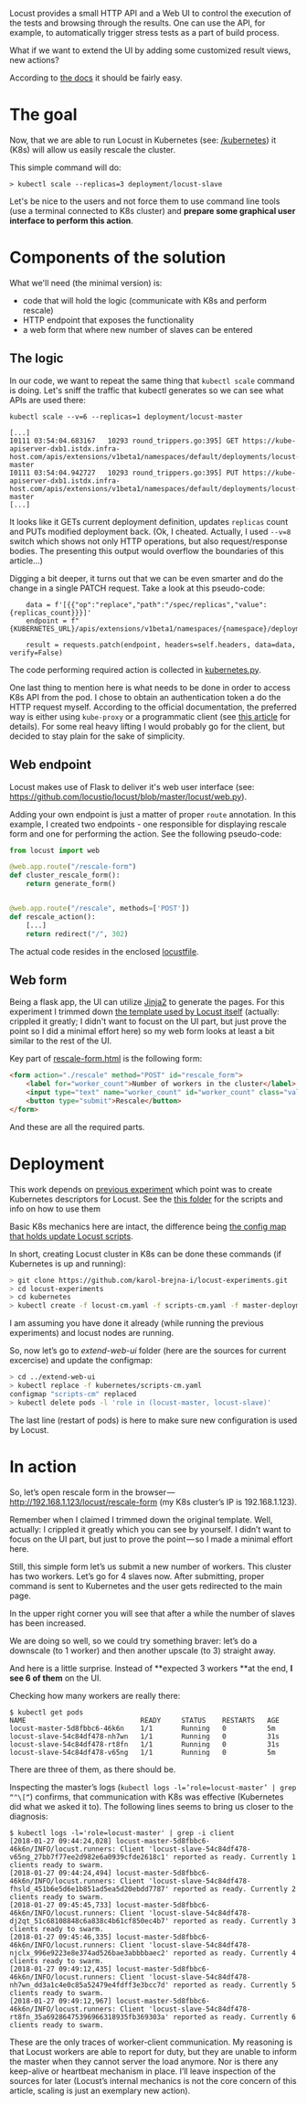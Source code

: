 Locust provides a small HTTP API and a Web UI to control the execution of the tests and browsing through the results.
One can use the API, for example, to automatically trigger stress tests as a part of build process.

What if we want to extend the UI by adding some customized result views, new actions?

According to [the docs](https://docs.locust.io/en/latest/extending-locust.html) it should be fairly easy.

# The goal

Now, that we are able to run Locust in Kubernetes (see: [/kubernetes](../kubernetes)) it (K8s) will allow us easily rescale the cluster.

This simple command will do:
```
> kubectl scale --replicas=3 deployment/locust-slave
```

Let's be nice to the users and not force them to use command line tools (use a terminal connected to K8s cluster) and **prepare some graphical user interface to perform this action**.

# Components of the solution

What we'll need (the minimal version) is:
* code that will hold the logic (communicate with K8s and perform rescale)
* HTTP endpoint that exposes the functionality
* a web form that where new number of slaves can be entered

## The logic
In our code, we want to repeat the same thing that `kubectl scale` command is doing.
Let's sniff the traffic that kubectl generates so we can see what APIs are used there:
```
kubectl scale --v=6 --replicas=1 deployment/locust-master

[...]
I0111 03:54:04.683167   10293 round_trippers.go:395] GET https://kube-apiserver-dxb1.istdx.infra-host.com/apis/extensions/v1beta1/namespaces/default/deployments/locust-master
I0111 03:54:04.942727   10293 round_trippers.go:395] PUT https://kube-apiserver-dxb1.istdx.infra-host.com/apis/extensions/v1beta1/namespaces/default/deployments/locust-master
[...]
```

It looks like it GETs current deployment definition, updates `replicas` count and PUTs modified deployment back.
(Ok, I cheated. Actually, I used `--v=8` switch which shows not only HTTP operations, but also request/response bodies. The presenting this output would overflow the boundaries of this article...)

Digging a bit deeper, it turns out that we can be even smarter and do the change in a single PATCH request. Take a look at this pseudo-code:
```
    data = f'[{{"op":"replace","path":"/spec/replicas","value": {replicas_count}}}]'
    endpoint = f"{KUBERNETES_URL}/apis/extensions/v1beta1/namespaces/{namespace}/deployments/{deployment}/scale"

    result = requests.patch(endpoint, headers=self.headers, data=data, verify=False)
```

The code performing required action is collected in [kubernetes.py](./locust-scripts/kubernetes.py).

One last thing to mention here is what needs to be done in order to access K8s API from the pod.
I chose to obtain an authentication token a do the HTTP request myself.
According to the official documentation, the preferred way is either using `kube-proxy`
or a programmatic client (see [this article](https://kubernetes.io/docs/tasks/access-application-cluster/access-cluster/#accessing-the-api-from-a-pod) for details).
For some real heavy lifting I would probably go for the client,
but decided to stay plain for the sake of simplicity.

## Web endpoint
Locust makes use of Flask to deliver it's web user interface (see: https://github.com/locustio/locust/blob/master/locust/web.py).

Adding your own endpoint is just a matter of proper `route` annotation.
In this example, I created two endpoints - one responsible for displaying rescale form and one for performing the action.
See the following pseudo-code:

```python
from locust import web

@web.app.route("/rescale-form")
def cluster_rescale_form():
    return generate_form()


@web.app.route("/rescale", methods=['POST'])
def rescale_action():
    [...]
    return redirect("/", 302)
```

The actual code resides in the enclosed [locustfile](./locust-scripts/locustfile.py).

## Web form
Being a flask app, the UI can utilize [Jinja2](http://jinja.pocoo.org/) to generate the pages.
For this experiment I trimmed down [the template used by Locust itself](https://github.com/locustio/locust/blob/master/locust/templates/index.html)
(actually: crippled it greatly; I didn't want to focust on the UI part, but just prove the point so I did a minimal effort here)
so my web form looks at least a bit similar to the rest of the UI.

Key part of [rescale-form.html](./locust-scripts/rescale-form.html) is the following form:
```html
<form action="./rescale" method="POST" id="rescale_form">
    <label for="worker_count">Number of workers in the cluster</label>
    <input type="text" name="worker_count" id="worker_count" class="val" /><br>
    <button type="submit">Rescale</button>
</form>
```

And these are all the required parts.

# Deployment
This work depends on [previous experiment](https://medium.com/locust-io-experiments/locust-io-experiments-running-in-kubernetes-95447571a550) which point was to create Kubernetes descriptors for Locust. See the [this folder](../kubernetes) for the scripts and info on how to use them

Basic K8s mechanics here are intact, the difference being [the config map that holds update Locust scripts](./kubernetes/scripts-cm.yaml).

In short, creating Locust cluster in K8s can be done these commands (if Kubernetes is up and running):

```bash
> git clone https://github.com/karol-brejna-i/locust-experiments.git
> cd locust-experiments
> cd kubernetes
> kubectl create -f locust-cm.yaml -f scripts-cm.yaml -f master-deployment.yaml -f service.yaml -f slave-deployment.yaml -f ingress.yaml
```

I am assuming you have done it already (while running the previous experiments) and locust nodes are running.

So, now let’s go to *extend-web-ui* folder (here are the sources for current excercise) and update the configmap:

```bash
> cd ../extend-web-ui
> kubectl replace -f kubernetes/scripts-cm.yaml
configmap "scripts-cm" replaced
> kubectl delete pods -l 'role in (locust-master, locust-slave)'
```

The last line (restart of pods) is here to make sure new configuration is used by Locust.

# In action

So, let’s open rescale form in the browser — <http://192.168.1.123/locust/rescale-form> (my K8s cluster’s IP is 192.168.1.123).

Remember when I claimed I trimmed down the original template. Well, actually: I crippled it greatly which you can see by yourself. I didn’t want to focus on the UI part, but just to prove the point — so I made a minimal effort here.

Still, this simple form let’s us submit a new number of workers. This cluster has two workers. Let’s go for 4 slaves now. After submitting, proper command is sent to Kubernetes and the user gets redirected to the main page.

In the upper right corner you will see that after a while the number of slaves has been increased.

We are doing so well, so we could try something braver: let’s do a downscale (to 1 worker) and then another upscale (to 3) straight away.

And here is a little surprise. Instead of **expected 3 workers **at the end, **I see 6 of them** on the UI.



Checking how many workers are really there:

```
$ kubectl get pods
NAME                            READY     STATUS    RESTARTS   AGE
locust-master-5d8fbbc6-46k6n    1/1       Running   0          5m
locust-slave-54c84df478-nh7wn   1/1       Running   0          31s
locust-slave-54c84df478-rt8fn   1/1       Running   0          31s
locust-slave-54c84df478-v65ng   1/1       Running   0          5m
```

There are three of them, as there should be.

Inspecting the master’s logs (`kubectl logs -l=’role=locust-master’ | grep “^\[“`) confirms, that communication with K8s was effective (Kubernetes did what we asked it to). The following lines seems to bring us closer to the diagnosis:

```
$ kubectl logs -l='role=locust-master' | grep -i client
[2018-01-27 09:44:24,028] locust-master-5d8fbbc6-46k6n/INFO/locust.runners: Client 'locust-slave-54c84df478-v65ng_27bb7f77ee2d982e6a0939cfde2618c1' reported as ready. Currently 1 clients ready to swarm.
[2018-01-27 09:44:24,494] locust-master-5d8fbbc6-46k6n/INFO/locust.runners: Client 'locust-slave-54c84df478-fhsld_451b6e5d6e1b851ad5ea5d20ebdd7787' reported as ready. Currently 2 clients ready to swarm.
[2018-01-27 09:45:45,733] locust-master-5d8fbbc6-46k6n/INFO/locust.runners: Client 'locust-slave-54c84df478-dj2qt_51c68108848c6a838c4b61cf850ec4b7' reported as ready. Currently 3 clients ready to swarm.
[2018-01-27 09:45:46,335] locust-master-5d8fbbc6-46k6n/INFO/locust.runners: Client 'locust-slave-54c84df478-njclx_996e9223e8e374ad526bae3abbbbaec2' reported as ready. Currently 4 clients ready to swarm.
[2018-01-27 09:49:12,435] locust-master-5d8fbbc6-46k6n/INFO/locust.runners: Client 'locust-slave-54c84df478-nh7wn_dd3a1c4e0c85a52479e4fdff3e3bcc7d' reported as ready. Currently 5 clients ready to swarm.
[2018-01-27 09:49:12,967] locust-master-5d8fbbc6-46k6n/INFO/locust.runners: Client 'locust-slave-54c84df478-rt8fn_35a69286475396966318935fb369303a' reported as ready. Currently 6 clients ready to swarm.
```
These are the only traces of worker-client communication. My reasoning is that Locust workers are able to report for duty, but they are unable to inform the master when they cannot server the load anymore. Nor is there any keep-alive or heartbeat mechanism in place. I’ll leave inspection of the sources for later (Locust’s internal mechanics is not the core concern of this article, scaling is just an exemplary new action).

